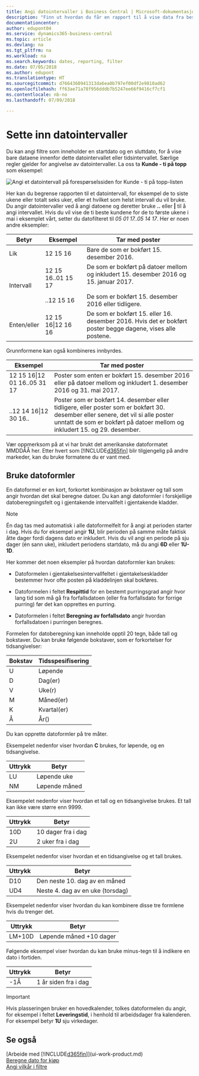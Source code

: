 ```yaml
---
title: Angi datointervaller i Business Central | Microsoft-dokumentasjon
description: "Finn ut hvordan du får en rapport til å vise data fra bestemte tidsperioder ved å bruke datointervaller i Business Central."
documentationcenter: 
author: edupont04
ms.service: dynamics365-business-central
ms.topic: article
ms.devlang: na
ms.tgt_pltfrm: na
ms.workload: na
ms.search.keywords: dates, reporting, filter
ms.date: 07/05/2018
ms.author: edupont
ms.translationtype: HT
ms.sourcegitcommit: d7664360941313da6ea0b797ef00df2e9810ad62
ms.openlocfilehash: ff63ae71a78f956dddb7b5247ee66f9416cf7cf1
ms.contentlocale: nb-no
ms.lasthandoff: 07/09/2018

---
```

# <a name="entering-date-ranges"></a>Sette inn datointervaller
Du kan angi filtre som inneholder en startdato og en sluttdato, for å vise bare dataene innenfor dette datointervallet eller tidsintervallet. Særlige regler gjelder for angivelse av datointervaller. La oss ta **Kunde - ti på topp** som eksempel:

![Angi et datointervall på forespørselssiden for Kunde - ti på topp-listen](./media/ui-enter-date-ranges/customer-top10-list.png)

Her kan du begrense rapporten til et datointervall, for eksempel de to siste ukene eller totalt seks uker, eller et hvilket som helst intervall du vil bruke. Du angir datointervaller ved å angi datoene og deretter bruke **..** eller **|** til å angi intervallet. Hvis du vil vise de ti beste kundene for de to første ukene i mai i eksemplet vårt, setter du datofilteret til *05 01 17..05 14 17*.
Her er noen andre eksempler:

| Betyr | Eksempel | Tar med poster |
|---|---|---|
|Lik| 12 15 16 |Bare de som er bokført 15. desember 2016.|
|Intervall| 12 15 16..01 15 17<br /><br />..12 15 16|De som er bokført på datoer mellom og inkludert 15. desember 2016 og 15. januar 2017.<br /><br />De som er bokført 15. desember 2016 eller tidligere.|
|Enten/eller|12 15 16&#124;12 16 16|De som er bokført 15. eller 16. desember 2016. Hvis det er bokført poster begge dagene, vises alle postene.|

Grunnformene kan også kombineres innbyrdes.

| Eksempel | Tar med poster |
|---|---|
|12 15 16&#124;12 01 16..05 31 17 | Poster som enten er bokført 15. desember 2016 eller på datoer mellom og inkludert 1. desember 2016 og 31. mai 2017. |
|..12 14 16&#124;12 30 16.. | Poster som er bokført 14. desember eller tidligere, eller poster som er bokført 30. desember eller senere, det vil si alle poster unntatt de som er bokført på datoer mellom og inkludert 15. og 29. desember. |

Vær oppmerksom på at vi har brukt det amerikanske datoformatet MMDDÅÅ her. Etter hvert som [!INCLUDE[d365fin](includes/d365fin_md.md)] blir tilgjengelig på andre markeder, kan du bruke formatene du er vant med.

## <a name="using-date-formulas"></a>Bruke datoformler
En datoformel er en kort, forkortet kombinasjon av bokstaver og tall som angir hvordan det skal beregne datoer. Du kan angi datoformler i forskjellige datoberegningsfelt og i gjentakende intervallfelt i gjentakende kladder.

> [!NOTE]
>  Én dag tas med automatisk i alle datoformelfelt for å angi at perioden starter i dag. Hvis du for eksempel angir **1U**, blir perioden på samme måte faktisk åtte dager fordi dagens dato er inkludert. Hvis du vil angi en periode på sju dager (én sann uke), inkludert periodens startdato, må du angi **6D** eller **1U\-1D**.

Her kommer det noen eksempler på hvordan datoformler kan brukes:

-   Datoformelen i gjentakelsesintervallfeltet i gjentakelseskladder bestemmer hvor ofte posten på kladdelinjen skal bokføres.

-   Datoformelen i feltet **Respittid** for en bestemt purringsgrad angir hvor lang tid som må gå fra forfallsdatoen (eller fra forfallsdato for forrige purring) før det kan opprettes en purring.

-   Datoformelen i feltet **Beregning av forfallsdato** angir hvordan forfallsdatoen i purringen beregnes.

Formelen for datoberegning kan inneholde opptil 20 tegn, både tall og bokstaver. Du kan bruke følgende bokstaver, som er forkortelser for tidsangivelser:

|  Bokstav  |  Tidsspesifisering  |
|----------|----------------------|
|U|Løpende|
|D|Dag\(er\)|
|V|Uke\(r\)|
|M|Måned\(er\)|
|K|Kvartal\(er\)|
|Å|År\(\)|

Du kan opprette datoformler på tre måter.

Eksempelet nedenfor viser hvordan **C** brukes, for løpende, og en tidsangivelse.

|  Uttrykk  |  Betyr  |
|--------------|-----------|
|LU|Løpende uke|
|NM|Løpende måned|

Eksempelet nedenfor viser hvordan et tall og en tidsangivelse brukes. Et tall kan ikke være større enn 9999.

|  Uttrykk  |  Betyr  |
|--------------|-----------|
|10D|10 dager fra i dag|
|2U|2 uker fra i dag|

Eksempelet nedenfor viser hvordan et en tidsangivelse og et tall brukes.

|  Uttrykk  |  Betyr  |
|--------------|-----------|
|D10|Den neste 10. dag av en måned|
|UD4|Neste 4. dag av en uke \(torsdag\)|

Eksempelet nedenfor viser hvordan du kan kombinere disse tre formlene hvis du trenger det.

|  Uttrykk  |  Betyr  |
|--------------|-----------|
|LM\+10D|Løpende måned \+10 dager|

Følgende eksempel viser hvordan du kan bruke minus-tegn til å indikere en dato i fortiden.

|  Uttrykk  |  Betyr  |
|--------------|-----------|
|-1Å|1 år siden fra i dag|

> [!IMPORTANT]
>  Hvis plasseringen bruker en hovedkalender, tolkes datoformelen du angir, for eksempel i feltet **Leveringstid**, i henhold til arbeidsdager fra kalenderen. For eksempel betyr **1U** sju virkedager.

## <a name="see-also"></a>Se også
[Arbeide med [!INCLUDE[d365fin](includes/d365fin_long_md.md)]](ui-work-product.md)  
[Beregne dato for kjøp](purchasing-date-calculation-for-purchases.md)  
[Angi vilkår i filtre](ui-enter-criteria-filters.md)  

